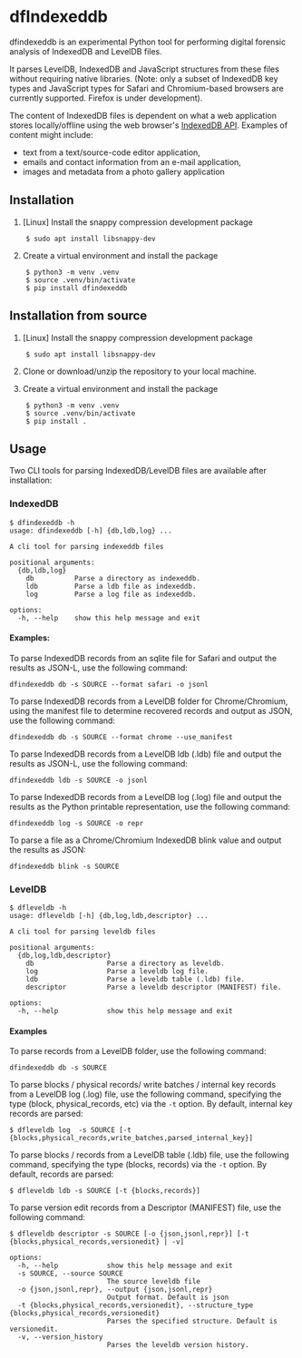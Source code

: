 # dfIndexeddb

dfindexeddb is an experimental Python tool for performing digital forensic
analysis of IndexedDB and LevelDB files.

It parses LevelDB, IndexedDB and JavaScript structures from these files without
requiring native libraries.  (Note: only a subset of IndexedDB key types and
JavaScript types for Safari and Chromium-based browsers are currently supported.
Firefox is under development).

The content of IndexedDB files is dependent on what a web application stores
locally/offline using the web browser's
[IndexedDB API](https://www.w3.org/TR/IndexedDB/).  Examples of content might
include:
* text from a text/source-code editor application,
* emails and contact information from an e-mail application,
* images and metadata from a photo gallery application


## Installation

1. [Linux] Install the snappy compression development package

```
    $ sudo apt install libsnappy-dev
```

2. Create a virtual environment and install the package

```
    $ python3 -m venv .venv
    $ source .venv/bin/activate
    $ pip install dfindexeddb
```

## Installation from source

1. [Linux] Install the snappy compression development package

```
    $ sudo apt install libsnappy-dev
```

2. Clone or download/unzip the repository to your local machine.

3. Create a virtual environment and install the package

```
    $ python3 -m venv .venv
    $ source .venv/bin/activate
    $ pip install .
```

## Usage

Two CLI tools for parsing IndexedDB/LevelDB files are available after installation:


### IndexedDB

```
$ dfindexeddb -h
usage: dfindexeddb [-h] {db,ldb,log} ...

A cli tool for parsing indexeddb files

positional arguments:
  {db,ldb,log}
    db          Parse a directory as indexeddb.
    ldb         Parse a ldb file as indexeddb.
    log         Parse a log file as indexeddb.

options:
  -h, --help    show this help message and exit
```

#### Examples:

To parse IndexedDB records from an sqlite file for Safari and output the results as JSON-L, use the following command:

```
dfindexeddb db -s SOURCE --format safari -o jsonl
```

To parse IndexedDB records from a LevelDB folder for Chrome/Chromium, using the manifest file to determine recovered records and output as JSON, use the following command:

```
dfindexeddb db -s SOURCE --format chrome --use_manifest
```

To parse IndexedDB records from a LevelDB ldb (.ldb) file and output the results as JSON-L, use the following command:

```
dfindexeddb ldb -s SOURCE -o jsonl
```

To parse IndexedDB records from a LevelDB log (.log) file and output the results as the Python printable representation, use the following command:

```
dfindexeddb log -s SOURCE -o repr
```

To parse a file as a Chrome/Chromium IndexedDB blink value and output the results as JSON:

```
dfindexeddb blink -s SOURCE
```

### LevelDB

```
$ dfleveldb -h
usage: dfleveldb [-h] {db,log,ldb,descriptor} ...

A cli tool for parsing leveldb files

positional arguments:
  {db,log,ldb,descriptor}
    db                  Parse a directory as leveldb.
    log                 Parse a leveldb log file.
    ldb                 Parse a leveldb table (.ldb) file.
    descriptor          Parse a leveldb descriptor (MANIFEST) file.

options:
  -h, --help            show this help message and exit
```

#### Examples

To parse records from a LevelDB folder, use the following command:

```
dfindexeddb db -s SOURCE
```

To parse blocks / physical records/ write batches / internal key records from a LevelDB log (.log) file, use the following command, specifying the type (block, physical_records, etc) via the `-t` option.  By default, internal key records are parsed:

```
$ dfleveldb log  -s SOURCE [-t {blocks,physical_records,write_batches,parsed_internal_key}]
```

To parse blocks / records from a LevelDB table (.ldb) file, use the following command, specifying the type (blocks, records) via the `-t` option.  By default, records are parsed:

```
$ dfleveldb ldb -s SOURCE [-t {blocks,records}]
```

To parse version edit records from a Descriptor (MANIFEST) file, use the following command:

```
$ dfleveldb descriptor -s SOURCE [-o {json,jsonl,repr}] [-t {blocks,physical_records,versionedit} | -v]

options:
  -h, --help            show this help message and exit
  -s SOURCE, --source SOURCE
                        The source leveldb file
  -o {json,jsonl,repr}, --output {json,jsonl,repr}
                        Output format. Default is json
  -t {blocks,physical_records,versionedit}, --structure_type {blocks,physical_records,versionedit}
                        Parses the specified structure. Default is versionedit.
  -v, --version_history
                        Parses the leveldb version history.
```
